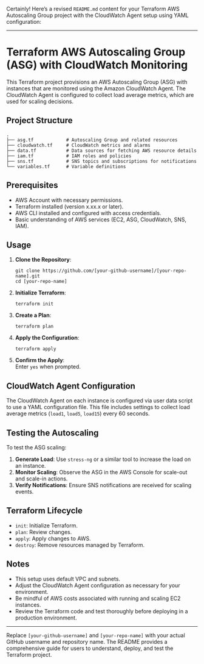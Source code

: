 <p class="has-line-data" data-line-start="0" data-line-end="1">Certainly! Here’s a revised <code>README.md</code> content for your Terraform AWS Autoscaling Group project with the CloudWatch Agent setup using YAML configuration:</p>
<hr>
<h1 class="code-line" data-line-start=4 data-line-end=5 ><a id="Terraform_AWS_Autoscaling_Group_ASG_with_CloudWatch_Monitoring_4"></a>Terraform AWS Autoscaling Group (ASG) with CloudWatch Monitoring</h1>
<p class="has-line-data" data-line-start="6" data-line-end="7">This Terraform project provisions an AWS Autoscaling Group (ASG) with instances that are monitored using the Amazon CloudWatch Agent. The CloudWatch Agent is configured to collect load average metrics, which are used for scaling decisions.</p>
<h2 class="code-line" data-line-start=8 data-line-end=9 ><a id="Project_Structure_8"></a>Project Structure</h2>
<pre><code class="has-line-data" data-line-start="11" data-line-end="19">.
├── asg.tf            # Autoscaling Group and related resources
├── cloudwatch.tf     # CloudWatch metrics and alarms
├── data.tf           # Data sources for fetching AWS resource details
├── iam.tf            # IAM roles and policies
├── sns.tf            # SNS topics and subscriptions for notifications
└── variables.tf      # Variable definitions
</code></pre>
<h2 class="code-line" data-line-start=20 data-line-end=21 ><a id="Prerequisites_20"></a>Prerequisites</h2>
<ul>
<li class="has-line-data" data-line-start="22" data-line-end="23">AWS Account with necessary permissions.</li>
<li class="has-line-data" data-line-start="23" data-line-end="24">Terraform installed (version x.xx.x or later).</li>
<li class="has-line-data" data-line-start="24" data-line-end="25">AWS CLI installed and configured with access credentials.</li>
<li class="has-line-data" data-line-start="25" data-line-end="27">Basic understanding of AWS services (EC2, ASG, CloudWatch, SNS, IAM).</li>
</ul>
<h2 class="code-line" data-line-start=27 data-line-end=28 ><a id="Usage_27"></a>Usage</h2>
<ol>
<li class="has-line-data" data-line-start="29" data-line-end="35">
<p class="has-line-data" data-line-start="29" data-line-end="30"><strong>Clone the Repository</strong>:</p>
<pre><code class="has-line-data" data-line-start="31" data-line-end="34" class="language-sh">git <span class="hljs-built_in">clone</span> https://github.com/[your-github-username]/[your-repo-name].git
<span class="hljs-built_in">cd</span> [your-repo-name]
</code></pre>
</li>
<li class="has-line-data" data-line-start="35" data-line-end="40">
<p class="has-line-data" data-line-start="35" data-line-end="36"><strong>Initialize Terraform</strong>:</p>
<pre><code class="has-line-data" data-line-start="37" data-line-end="39" class="language-sh">terraform init
</code></pre>
</li>
<li class="has-line-data" data-line-start="40" data-line-end="45">
<p class="has-line-data" data-line-start="40" data-line-end="41"><strong>Create a Plan</strong>:</p>
<pre><code class="has-line-data" data-line-start="42" data-line-end="44" class="language-sh">terraform plan
</code></pre>
</li>
<li class="has-line-data" data-line-start="45" data-line-end="50">
<p class="has-line-data" data-line-start="45" data-line-end="46"><strong>Apply the Configuration</strong>:</p>
<pre><code class="has-line-data" data-line-start="47" data-line-end="49" class="language-sh">terraform apply
</code></pre>
</li>
<li class="has-line-data" data-line-start="50" data-line-end="53">
<p class="has-line-data" data-line-start="50" data-line-end="52"><strong>Confirm the Apply</strong>:<br>
Enter <code>yes</code> when prompted.</p>
</li>
</ol>
<h2 class="code-line" data-line-start=53 data-line-end=54 ><a id="CloudWatch_Agent_Configuration_53"></a>CloudWatch Agent Configuration</h2>
<p class="has-line-data" data-line-start="55" data-line-end="56">The CloudWatch Agent on each instance is configured via user data script to use a YAML configuration file. This file includes settings to collect load average metrics (<code>load1</code>, <code>load5</code>, <code>load15</code>) every 60 seconds.</p>
<h2 class="code-line" data-line-start=57 data-line-end=58 ><a id="Testing_the_Autoscaling_57"></a>Testing the Autoscaling</h2>
<p class="has-line-data" data-line-start="59" data-line-end="60">To test the ASG scaling:</p>
<ol>
<li class="has-line-data" data-line-start="61" data-line-end="62"><strong>Generate Load</strong>: Use <code>stress-ng</code> or a similar tool to increase the load on an instance.</li>
<li class="has-line-data" data-line-start="62" data-line-end="63"><strong>Monitor Scaling</strong>: Observe the ASG in the AWS Console for scale-out and scale-in actions.</li>
<li class="has-line-data" data-line-start="63" data-line-end="65"><strong>Verify Notifications</strong>: Ensure SNS notifications are received for scaling events.</li>
</ol>
<h2 class="code-line" data-line-start=65 data-line-end=66 ><a id="Terraform_Lifecycle_65"></a>Terraform Lifecycle</h2>
<ul>
<li class="has-line-data" data-line-start="67" data-line-end="68"><code>init</code>: Initialize Terraform.</li>
<li class="has-line-data" data-line-start="68" data-line-end="69"><code>plan</code>: Review changes.</li>
<li class="has-line-data" data-line-start="69" data-line-end="70"><code>apply</code>: Apply changes to AWS.</li>
<li class="has-line-data" data-line-start="70" data-line-end="72"><code>destroy</code>: Remove resources managed by Terraform.</li>
</ul>
<h2 class="code-line" data-line-start=72 data-line-end=73 ><a id="Notes_72"></a>Notes</h2>
<ul>
<li class="has-line-data" data-line-start="74" data-line-end="75">This setup uses default VPC and subnets.</li>
<li class="has-line-data" data-line-start="75" data-line-end="76">Adjust the CloudWatch Agent configuration as necessary for your environment.</li>
<li class="has-line-data" data-line-start="76" data-line-end="77">Be mindful of AWS costs associated with running and scaling EC2 instances.</li>
<li class="has-line-data" data-line-start="77" data-line-end="79">Review the Terraform code and test thoroughly before deploying in a production environment.</li>
</ul>
<hr>
<p class="has-line-data" data-line-start="81" data-line-end="82">Replace <code>[your-github-username]</code> and <code>[your-repo-name]</code> with your actual GitHub username and repository name. The README provides a comprehensive guide for users to understand, deploy, and test the Terraform project.</p>
